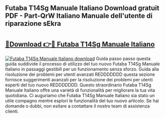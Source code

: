 ## Futaba T14Sg Manuale Italiano Download gratuit PDF - Part-QrW Italiano Manuale dell'utente di riparazione sEkra

# <h2><a href="http://dfbsom.blite.top/?on=Futaba+T14Sg+Manuale+Italiano">🔗Download 👉🔴 Futaba T14Sg Manuale Italiano</a></h2>

[![Futaba T14Sg Manuale Italiano download](https://i.imgur.com/lujVjoI.png)](http://dfbsom.blite.top/?on=Futaba+T14Sg+Manuale+Italiano)
Guida passo passo questa guida suddivide il processo di utilizzo del tuo nuovo Futaba T14Sg Manuale Italiano in passaggi gestibili per un funzionamento senza sforzo. Guida alla risoluzione dei problemi per utenti avanzati REDDDDDDD questa sezione fornisce suggerimenti avanzati per la risoluzione dei problemi per utenti esperti del tuo nuovo REDDDDDDD. Questo straordinario Futaba T14Sg Manuale Italiano offre una varietà di funzionalità per migliorare la tua vita quotidiana. Ci auguriamo che Futaba T14Sg Manuale Italiano sia stato un utile compagno mentre esplori le funzionalità del tuo nuovo articolo. Se hai domande o dubbi, non esitare a contattare il nostro team di assistenza clienti.
